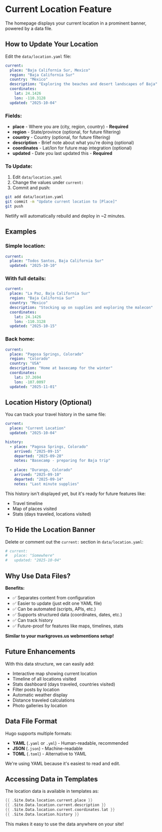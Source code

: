 # Current Location Feature

The homepage displays your current location in a prominent banner, powered by a data file.

## How to Update Your Location

Edit the `data/location.yaml` file:

```yaml
current:
  place: "Baja California Sur, Mexico"
  region: "Baja California Sur"
  country: "Mexico"
  description: "Exploring the beaches and desert landscapes of Baja"
  coordinates:
    lat: 24.1426
    lon: -110.3128
  updated: "2025-10-04"
```

### Fields:

- **place** - Where you are (city, region, country) - **Required**
- **region** - State/province (optional, for future filtering)
- **country** - Country (optional, for future filtering)
- **description** - Brief note about what you're doing (optional)
- **coordinates** - Lat/lon for future map integration (optional)
- **updated** - Date you last updated this - **Required**

### To Update:

1. Edit `data/location.yaml`
2. Change the values under `current:`
3. Commit and push:

```bash
git add data/location.yaml
git commit -m "Update current location to [Place]"
git push
```

Netlify will automatically rebuild and deploy in ~2 minutes.

## Examples

### Simple location:
```yaml
current:
  place: "Todos Santos, Baja California Sur"
  updated: "2025-10-10"
```

### With full details:
```yaml
current:
  place: "La Paz, Baja California Sur"
  region: "Baja California Sur"
  country: "Mexico"
  description: "Stocking up on supplies and exploring the malecon"
  coordinates:
    lat: 24.1426
    lon: -110.3128
  updated: "2025-10-15"
```

### Back home:
```yaml
current:
  place: "Pagosa Springs, Colorado"
  region: "Colorado"
  country: "USA"
  description: "Home at basecamp for the winter"
  coordinates:
    lat: 37.2694
    lon: -107.0097
  updated: "2025-11-01"
```

## Location History (Optional)

You can track your travel history in the same file:

```yaml
current:
  place: "Current Location"
  updated: "2025-10-04"

history:
  - place: "Pagosa Springs, Colorado"
    arrived: "2025-09-15"
    departed: "2025-09-28"
    notes: "Basecamp - preparing for Baja trip"
  
  - place: "Durango, Colorado"
    arrived: "2025-09-10"
    departed: "2025-09-14"
    notes: "Last minute supplies"
```

This history isn't displayed yet, but it's ready for future features like:
- Travel timeline
- Map of places visited
- Stats (days traveled, locations visited)

## To Hide the Location Banner

Delete or comment out the `current:` section in `data/location.yaml`:

```yaml
# current:
#   place: "Somewhere"
#   updated: "2025-10-04"
```

## Why Use Data Files?

**Benefits:**
- ✅ Separates content from configuration
- ✅ Easier to update (just edit one YAML file)
- ✅ Can be automated (scripts, APIs, etc.)
- ✅ Supports structured data (coordinates, dates, etc.)
- ✅ Can track history
- ✅ Future-proof for features like maps, timelines, stats

**Similar to your markgroves.us webmentions setup!**

## Future Enhancements

With this data structure, we can easily add:
- Interactive map showing current location
- Timeline of all locations visited
- Stats dashboard (days traveled, countries visited)
- Filter posts by location
- Automatic weather display
- Distance traveled calculations
- Photo galleries by location

## Data File Format

Hugo supports multiple formats:
- **YAML** (`.yaml` or `.yml`) - Human-readable, recommended
- **JSON** (`.json`) - Machine-readable
- **TOML** (`.toml`) - Alternative to YAML

We're using YAML because it's easiest to read and edit.

## Accessing Data in Templates

The location data is available in templates as:

```go
{{ .Site.Data.location.current.place }}
{{ .Site.Data.location.current.description }}
{{ .Site.Data.location.current.coordinates.lat }}
{{ .Site.Data.location.history }}
```

This makes it easy to use the data anywhere on your site!
